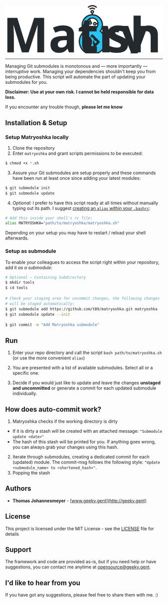 
![banner](./misc/banner.svg)

___

Managing Git submodules is monotonous and — more importantly — _interruptive_ work. Managing your dependencies shouldn't keep you from being productive. This script will automate the part of updating your submodules for you.

**Disclaimer: Use at your own risk. I cannot be held responsible for data loss.**

If you encounter any trouble though, **please let me know**


## Installation & Setup

### Setup Matryoshka locally

1. Clone the repository
2. Enter `matryoshka` and grant scripts permissions to be executed:
```bash
$ chmod +x *.sh
```

3. Assure your Git submodules are setup properly and these commands have been run at least once since adding your latest modules:
```bash
$ git submodule init
$ git submodule update
```

4. *Optional:* I prefer to have this script ready at all times without manually typing out its path. I suggest [creating an `alias` within your `.bashrc`](https://www.cyberciti.biz/faq/create-permanent-bash-alias-linux-unix/):
```bash
# Add this inside your shell's rc file:
alias MATRYOSHKA="path/to/matryoshka/matryoshka.sh"
```
Depending on your setup you may have to restart / reload your shell afterwards.


### Setup as submodule

To enable your colleagues to access the script right within your repository, add it _as a submodule_:

```bash
# Optional — Containing Subdirectory
$ mkdir tools
$ cd tools

# Check your staging area for uncommit changes, the following changes
# will be staged automatically:
$ git submodule add https://github.com/t89/matryoshka.git matryoshka
$ git submodule update --init

$ git commit -m "Add Matryoshka submodule"

```


## Run

1. Enter your repo directory and call the script `bash path/to/matryoshka.sh` (or use the more convenient `alias`)

2. You are presented with a list of available submodules. Select all or a specific one.

3. Decide if you would just like to update and leave the changes **unstaged and uncommitted** or generate a commit for each updated submodule individually.


## How does auto-commit work?

1. Matryoshka checks if the working directory is dirty
  - If it is dirty a stash will be created with an attached message: `"Submodule update <date>"`
  - The hash of this stash will be printed for you. If anything goes wrong, you can always grab your changes using this hash.
2. Iterate through submodules, creating a dedicated commit for each (updated) module. The commit-msg follows the following style: `"Update <submodule_name> to <shortened_hash>"`.
3. Popping the stash


## Authors

* **Thomas Johannesmeyer** - [www.geeky.gent](http://geeky.gent)

## License

This project is licensed under the MIT License - see the [LICENSE](LICENSE) file for details

## Support

The framework and code are provided as-is, but if you need help or have suggestions, you can contact me anytime at [opensource@geeky.gent](mailto:opensource@geeky.gent?subject=Matryoshka).


## I'd like to hear from you

If you have got any suggestions, please feel free to share them with me. :)

